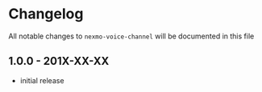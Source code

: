 # Changelog

All notable changes to `nexmo-voice-channel` will be documented in this file

## 1.0.0 - 201X-XX-XX

- initial release
